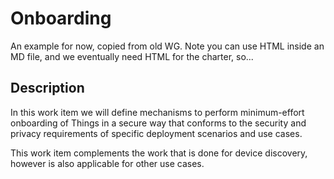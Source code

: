 # Onboarding
An example for now, copied from old WG.  Note you can use HTML inside an MD file, and we eventually need HTML for the charter, so...

## Description
<p>
In this work item we will define mechanisms to perform minimum-effort
onboarding of
Things in a secure way that conforms to the security and privacy requirements
of specific deployment scenarios and use cases.
</p>
<p>
This work item complements the work that is done for device discovery,
however is also applicable for other use cases.
</p>
